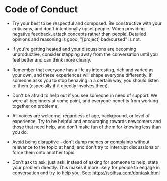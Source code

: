 # Code of Conduct

- Try your best to be respectful and composed. Be constructive with your criticisms, and don't intentionally upset people. When providing negative feedback, attack concepts rather than people. Detailed opinions and reasoning is good, "[project] bad/cursed" is not.

- If you're getting heated and your discussions are becoming unproductive, consider stepping away from the conversation until you feel better and can think more clearly.

- Remember that everyone has a life as interesting, rich and varied as your own, and these experiences will shape everyone differently. If someone asks you to stop behaving in a certain way, you should listen to them (especially if it directly involves them).

- Don't be afraid to help out if you see someone in need of support. We were all beginners at some point, and everyone benefits from working together on problems.

- All voices are welcome, regardless of age, background, or level of experience. Try to be helpful and encouraging towards newcomers and those that need help, and don't make fun of them for knowing less than you do.

- Avoid being disruptive - don't dump memes or complaints without relevance to the topic at hand, and don't try to interrupt discussions or force them onto another topic.

- Don't ask to ask, just ask! Instead of asking for someone to help, state your problem directly. This makes it more likely for people to engage in conversation and try to help you. See: https://solhsa.com/dontask.html
